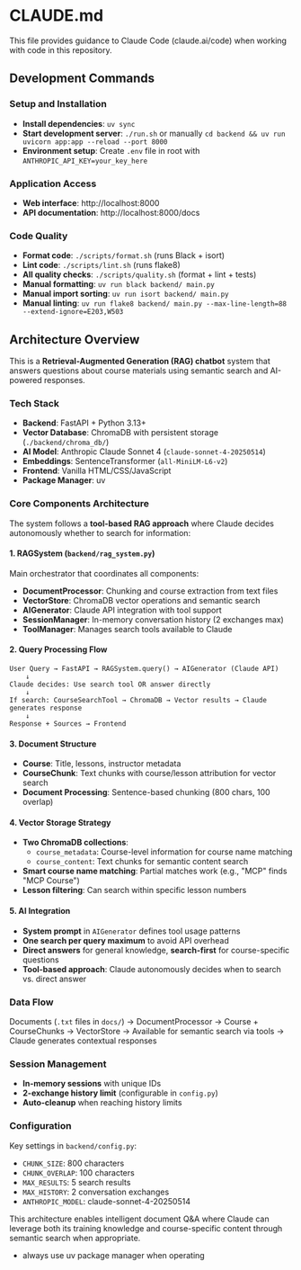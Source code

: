 # CLAUDE.md

This file provides guidance to Claude Code (claude.ai/code) when working with code in this repository.

## Development Commands

### Setup and Installation
- **Install dependencies**: `uv sync`
- **Start development server**: `./run.sh` or manually `cd backend && uv run uvicorn app:app --reload --port 8000`
- **Environment setup**: Create `.env` file in root with `ANTHROPIC_API_KEY=your_key_here`

### Application Access
- **Web interface**: http://localhost:8000
- **API documentation**: http://localhost:8000/docs

### Code Quality
- **Format code**: `./scripts/format.sh` (runs Black + isort)
- **Lint code**: `./scripts/lint.sh` (runs flake8)
- **All quality checks**: `./scripts/quality.sh` (format + lint + tests)
- **Manual formatting**: `uv run black backend/ main.py`
- **Manual import sorting**: `uv run isort backend/ main.py`
- **Manual linting**: `uv run flake8 backend/ main.py --max-line-length=88 --extend-ignore=E203,W503`

## Architecture Overview

This is a **Retrieval-Augmented Generation (RAG) chatbot** system that answers questions about course materials using semantic search and AI-powered responses.

### Tech Stack
- **Backend**: FastAPI + Python 3.13+
- **Vector Database**: ChromaDB with persistent storage (`./backend/chroma_db/`)
- **AI Model**: Anthropic Claude Sonnet 4 (`claude-sonnet-4-20250514`)
- **Embeddings**: SentenceTransformer (`all-MiniLM-L6-v2`)
- **Frontend**: Vanilla HTML/CSS/JavaScript
- **Package Manager**: uv

### Core Components Architecture

The system follows a **tool-based RAG approach** where Claude decides autonomously whether to search for information:

#### 1. RAGSystem (`backend/rag_system.py`)
Main orchestrator that coordinates all components:
- **DocumentProcessor**: Chunking and course extraction from text files
- **VectorStore**: ChromaDB vector operations and semantic search
- **AIGenerator**: Claude API integration with tool support
- **SessionManager**: In-memory conversation history (2 exchanges max)
- **ToolManager**: Manages search tools available to Claude

#### 2. Query Processing Flow
```
User Query → FastAPI → RAGSystem.query() → AIGenerator (Claude API) 
    ↓
Claude decides: Use search tool OR answer directly
    ↓
If search: CourseSearchTool → ChromaDB → Vector results → Claude generates response
    ↓
Response + Sources → Frontend
```

#### 3. Document Structure
- **Course**: Title, lessons, instructor metadata
- **CourseChunk**: Text chunks with course/lesson attribution for vector search
- **Document Processing**: Sentence-based chunking (800 chars, 100 overlap)

#### 4. Vector Storage Strategy
- **Two ChromaDB collections**:
  - `course_metadata`: Course-level information for course name matching
  - `course_content`: Text chunks for semantic content search
- **Smart course name matching**: Partial matches work (e.g., "MCP" finds "MCP Course")
- **Lesson filtering**: Can search within specific lesson numbers

#### 5. AI Integration
- **System prompt** in `AIGenerator` defines tool usage patterns
- **One search per query maximum** to avoid API overhead
- **Direct answers** for general knowledge, **search-first** for course-specific questions
- **Tool-based approach**: Claude autonomously decides when to search vs. direct answer

### Data Flow
Documents (`.txt` files in `docs/`) → DocumentProcessor → Course + CourseChunks → VectorStore → Available for semantic search via tools → Claude generates contextual responses

### Session Management
- **In-memory sessions** with unique IDs
- **2-exchange history limit** (configurable in `config.py`)
- **Auto-cleanup** when reaching history limits

### Configuration
Key settings in `backend/config.py`:
- `CHUNK_SIZE`: 800 characters
- `CHUNK_OVERLAP`: 100 characters  
- `MAX_RESULTS`: 5 search results
- `MAX_HISTORY`: 2 conversation exchanges
- `ANTHROPIC_MODEL`: claude-sonnet-4-20250514

This architecture enables intelligent document Q&A where Claude can leverage both its training knowledge and course-specific content through semantic search when appropriate.
- always use uv package manager when operating